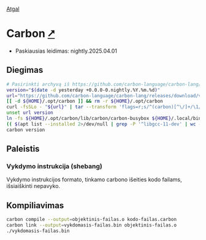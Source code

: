 [Atgal](./readme.md)

# Carbon [&#x2B67;](https://docs.carbon-lang.dev/)

* Paskiausias leidimas: nightly.2025.04.01

## Diegimas

```bash
# Pasirinkti archyvą iš https://github.com/carbon-language/carbon-lang/releases
version="$(date -d yesterday +0.0.0-0.nightly.%Y.%m.%d)"
url="https://github.com/carbon-language/carbon-lang/releases/download/v${version}/carbon_toolchain-${version}.tar.gz"
[[ -d ${HOME}/.opt/carbon ]] && rm -r ${HOME}/.opt/carbon
curl -fsSLo - "${url}" | tar --transform 'flags=r;s/^(carbon)[^\/]+/\1/x' --show-transformed-names -xzvC "${HOME}/.opt"
unset url version
ln -fs ${HOME}/.opt/carbon/lib/carbon/carbon-busybox ${HOME}/.local/bin/carbon
(( $(apt list --installed 2>/dev/null | grep -P '^libgcc-11-dev' | wc -l ) > 0 )) || sudo apt install libgcc-11-dev
carbon version
```

## Paleistis

### Vykdymo instrukcija (shebang)

Vykdymo instrukcijos formato, tinkamo carbono išeities kodo failams, išsiaiškinti nepavyko.

## Kompiliavimas

```bash
carbon compile --output=objektinis-failas.o kodo-failas.carbon
carbon link --output=vykdomasis-failas.bin objektinis-failas.o
./vykdomasis-failas.bin
```
